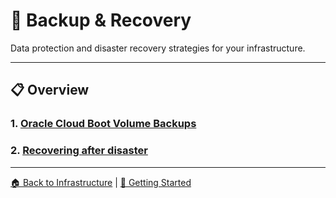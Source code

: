 # 💾 Backup & Recovery

Data protection and disaster recovery strategies for your infrastructure.

---

## 📋 Overview

### 1. [Oracle Cloud Boot Volume Backups](./backup.md)
### 2. [Recovering after disaster](./recovery.md)
---

[🏠 Back to Infrastructure](../README.md) | [🚀 Getting Started](../../getting-started/)